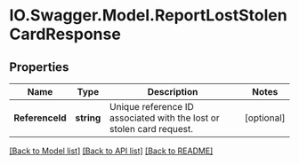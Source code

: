 # IO.Swagger.Model.ReportLostStolenCardResponse
## Properties

Name | Type | Description | Notes
------------ | ------------- | ------------- | -------------
**ReferenceId** | **string** | Unique reference ID associated with the lost or stolen card request. | [optional] 

[[Back to Model list]](../README.md#documentation-for-models) [[Back to API list]](../README.md#documentation-for-api-endpoints) [[Back to README]](../README.md)

